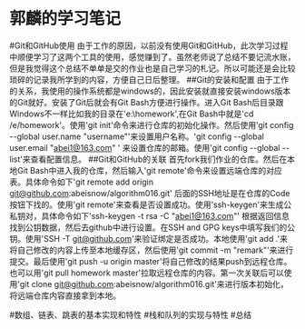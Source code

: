 郭麟的学习笔记
========
#Git和GitHub使用
	由于工作的原因，以前没有使用Git和GitHub，此次学习过程中顺便学习了这两个工具的使用，感觉赚到了。虽然老师说了总结不要记流水账，但是我觉得这个总结不单单是交的作业也是自己学习的札记。所以可能还是会比较琐碎的记录我所学到的内容，方便自己日后整理。
##Git的安装和配置
	由于工作的关系，我使用的操作系统都是windows的，因此安装就直接安装windows版本的Git就好。安装了Git后就会有Git Bash方便进行操作。进入Git Bash后目录跟Windows不一样比如我的目录在'e:\homework',在Git Bash中就是'cd /e/homework'。使用'git init'命令来进行仓库的初始化操作。然后使用’git config --global user.name "username"'来设置用户名称。'git config --global user.email "abei1@163.com" ' 来设置仓库的邮箱。使用'git config --global --list'来查看配置信息。
##Git和GitHub的关联
	首先fork我们作业的仓库。然后在本地Git Bash中进入我的仓库，然后输入'git remote'命令来设置远端仓库的对应表。具体命令如下'git remote add origin git@github.com:abeisnow/algorithm016.git' 后面的SSH地址是在仓库的Code按钮下找的。使用'git remote'来查看是否设置成功。使用'ssh-keygen'来生成公私钥对，具体命令如下'ssh-keygen -t rsa -C "abei1@163.com"' 根据返回信息找到公钥数据，然后去github中进行设置。在SSH and GPG keys中填写我们的公钥。使用'SSH -T git@github.com'来验证绑定是否成功。本地使用'git add .'来将自己修改的内容上传至本地缓存区，然后使用'git commit -m "remark"'来进行提交。最后使用'git push -u origin master'将自己修改的结果push到远程仓库。也可以用'git pull homework master'拉取远程仓库的内容。第一次关联后可以使用'git clone git@github.com:abeisnow/algorithm016.git'来进行版本初始化，将远端仓库内容直接拿到本地。
	
#数组、链表、跳表的基本实现和特性
#栈和队列的实现与特性
#总结